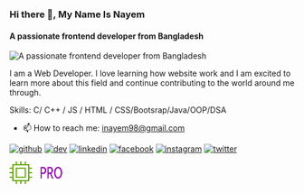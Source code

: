 ### Hi there 👋, My Name Is Nayem
#### A passionate frontend developer from Bangladesh
![A passionate frontend developer from Bangladesh](https://media.licdn.com/dms/image/v2/D5616AQGqxhgg5fcFrA/profile-displaybackgroundimage-shrink_350_1400/profile-displaybackgroundimage-shrink_350_1400/0/1723364706976?e=1730332800&v=beta&t=tyCWltZ9ZfbpajvBMRoEX4A_rvyWZLb2WD6PKjGNf7A)

I am a Web Developer. I love learning how website work and I am excited to learn more about this field and continue contributing to the world around me through.

Skills: C/ C++ / JS / HTML / CSS/Bootsrap/Java/OOP/DSA

- 📫 How to reach me: inayem98@gmail.com 


[<img src='https://cdn.jsdelivr.net/npm/simple-icons@3.0.1/icons/github.svg' alt='github' height='40'>](https://github.com/shafikulnayeem10)  [<img src='https://cdn.jsdelivr.net/npm/simple-icons@3.0.1/icons/dev-dot-to.svg' alt='dev' height='40'>](https://dev.to/shafikulnayeem10)  [<img src='https://cdn.jsdelivr.net/npm/simple-icons@3.0.1/icons/linkedin.svg' alt='linkedin' height='40'>](https://www.linkedin.com/in/thenameisnayeem/)  [<img src='https://cdn.jsdelivr.net/npm/simple-icons@3.0.1/icons/facebook.svg' alt='facebook' height='40'>](https://www.facebook.com/thenameisnayeem)  [<img src='https://cdn.jsdelivr.net/npm/simple-icons@3.0.1/icons/instagram.svg' alt='instagram' height='40'>](https://www.instagram.com/thenameisnayeem/)  [<img src='https://cdn.jsdelivr.net/npm/simple-icons@3.0.1/icons/twitter.svg' alt='twitter' height='40'>](https://twitter.com/NameIsNayeem)  

<a href='https://docs.github.com/en/developers'><img src='https://raw.githubusercontent.com/acervenky/animated-github-badges/master/assets/devbadge.gif' width='40' height='40'></a> <a href='https://github.com/pricing'><img src='https://raw.githubusercontent.com/acervenky/animated-github-badges/master/assets/pro.gif' width='40' height='40'></a> 


